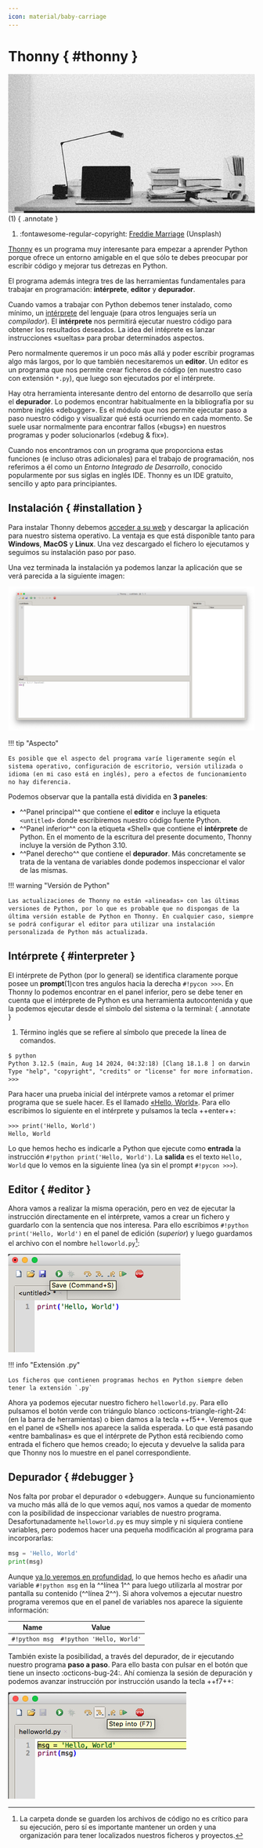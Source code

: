 ```yaml
---
icon: material/baby-carriage
---
```


# Thonny { #thonny }

![Desktop](images/thonny/desktop.jpg)
(1)
{ .annotate }

1. :fontawesome-regular-copyright: [Freddie Marriage](https://unsplash.com/es/@fredmarriage) (Unsplash)

[Thonny](https://thonny.org/) es un programa muy interesante para empezar a aprender Python porque ofrece un entorno amigable en el que sólo te debes preocupar por escribir código y mejorar tus detrezas en Python.

El programa además integra tres de las herramientas fundamentales para trabajar en programación: **intérprete**, **editor** y **depurador**.

Cuando vamos a trabajar con Python debemos tener instalado, como mínimo, un [intérprete](../introduction/machine.md#compilers) del lenguaje (para otros lenguajes sería un _compilador_). El **intérprete** nos permitirá ejecutar nuestro código para obtener los resultados deseados. La idea del intéprete es lanzar instrucciones «sueltas» para probar determinados aspectos.

Pero normalmente queremos ir un poco más allá y poder escribir programas algo más largos, por lo que también necesitaremos un **editor**. Un editor es un programa que nos permite crear ficheros de código (en nuestro caso con extensión `*.py`), que luego son ejecutados por el intérprete.

Hay otra herramienta interesante dentro del entorno de desarrollo que sería el **depurador**. Lo podemos encontrar habitualmente en la bibliografía por su nombre inglés «debugger». Es el módulo que nos permite ejecutar paso a paso nuestro código y visualizar qué está ocurriendo en cada momento. Se suele usar normalmente para encontrar fallos («bugs») en nuestros programas y poder solucionarlos («debug & fix»).

Cuando nos encontramos con un programa que proporciona estas funciones (e incluso otras adicionales) para el trabajo de programación, nos referimos a él como un _Entorno Integrado de Desarrollo_, conocido popularmente por sus siglas en inglés IDE. Thonny es un IDE gratuito, sencillo y apto para principiantes.

## Instalación { #installation }

Para instalar Thonny debemos [acceder a su web](https://thonny.org/) y descargar la aplicación para nuestro sistema operativo. La ventaja es que está disponible tanto para **Windows**, **MacOS** y **Linux**. Una vez descargado el fichero lo ejecutamos y seguimos su instalación paso por paso.

Una vez terminada la instalación ya podemos lanzar la aplicación que se verá parecida a la siguiente imagen:

![Thonny empty](images/thonny/thonny-empty.png)

!!! tip "Aspecto"

    Es posible que el aspecto del programa varíe ligeramente según el sistema operativo, configuración de escritorio, versión utilizada o idioma (en mi caso está en inglés), pero a efectos de funcionamiento no hay diferencia.

Podemos observar que la pantalla está dividida en **3 paneles**:

- ^^Panel principal^^ que contiene el **editor** e incluye la etiqueta `<untitled>` donde escribiremos nuestro código fuente Python.
- ^^Panel inferior^^ con la etiqueta «Shell» que contiene el **intérprete** de Python. En el momento de la escritura del presente documento, Thonny incluye la versión de Python 3.10.
- ^^Panel derecho^^ que contiene el **depurador**. Más concretamente se trata de la ventana de variables donde podemos inspeccionar el valor de las mismas.

!!! warning "Versión de Python"

    Las actualizaciones de Thonny no están «alineadas» con las últimas versiones de Python, por lo que es probable que no dispongas de la última versión estable de Python en Thonny. En cualquier caso, siempre se podrá configurar el editor para utilizar una instalación personalizada de Python más actualizada.

## Intérprete { #interpreter }

El intérprete de Python (por lo general) se identifica claramente porque posee un **prompt**(1)con tres angulos hacia la derecha `#!pycon >>>`. En Thonny lo podemos encontrar en el panel inferior, pero se debe tener en cuenta que el intérprete de Python es una herramienta autocontenida y que la podemos ejecutar desde el símbolo del sistema o la terminal:
{ .annotate }

1. Término inglés que se refiere al símbolo que precede la línea de comandos.

```console
$ python
Python 3.12.5 (main, Aug 14 2024, 04:32:18) [Clang 18.1.8 ] on darwin
Type "help", "copyright", "credits" or "license" for more information.
>>>
```

Para hacer una prueba inicial del intérprete vamos a retomar el primer programa que se suele hacer. Es el llamado [«Hello, World»](../introduction/machine.md/#assembly). Para ello escribimos lo siguiente en el intérprete y pulsamos la tecla ++enter++:

```pycon
>>> print('Hello, World')
Hello, World
```

Lo que hemos hecho es indicarle a Python que ejecute como **entrada** la instrucción `#!python print('Hello, World')`. La **salida** es el texto `Hello, World` que lo vemos en la siguiente línea (ya sin el prompt `#!pycon >>>`).

## Editor { #editor }

Ahora vamos a realizar la misma operación, pero en vez de ejecutar la instrucción directamente en el intérprete, vamos a crear un fichero y guardarlo con la sentencia que nos interesa. Para ello escribimos `#!python print('Hello, World')` en el panel de edición (_superior_) y luego guardamos el archivo con el nombre `helloworld.py`[^1]:

![Thonny save](images/thonny/thonny-save.png)

!!! info "Extensión .py"

    Los ficheros que contienen programas hechos en Python siempre deben tener la extensión `.py`

Ahora ya podemos ejecutar nuestro fichero `helloworld.py`. Para ello pulsamos el botón verde con triángulo blanco :octicons-triangle-right-24: (en la barra de herramientas) o bien damos a la tecla ++f5++. Veremos que en el panel de «Shell» nos aparece la salida esperada. Lo que está pasando «entre bambalinas» es que el intérprete de Python está recibiendo como entrada el fichero que hemos creado; lo ejecuta y devuelve la salida para que Thonny nos lo muestre en el panel correspondiente.

## Depurador { #debugger }

Nos falta por probar el depurador o «debugger». Aunque su funcionamiento va mucho más allá de lo que vemos aquí, nos vamos a quedar de momento con la posibilidad de inspeccionar variables de nuestro programa. Desafortunadamente `helloworld.py` es muy simple y ni siquiera contiene variables, pero podemos hacer una pequeña modificación al programa para incorporarlas:

```python linenums="1"
msg = 'Hello, World'
print(msg)
```

Aunque [ya lo veremos en profundidad](../datatypes/data.md#variables), lo que hemos hecho es añadir una variable `#!python msg` en la ^^línea 1^^ para luego utilizarla al mostrar por pantalla su contenido (^^línea 2^^). Si ahora volvemos a ejecutar nuestro programa veremos que en el panel de variables nos aparece la siguiente información:

| Name           | Value                     |
| -------------- | ------------------------- |
| `#!python msg` | `#!python 'Hello, World'` |

También existe la posibilidad, a través del depurador, de ir ejecutando nuestro programa **paso a paso**. Para ello basta con pulsar en el botón que tiene un insecto :octicons-bug-24:. Ahí comienza la sesión de depuración y podemos avanzar instrucción por instrucción usando la tecla ++f7++:

![Thonny debug](images/thonny/thonny-debug.png)

[^1]: La carpeta donde se guarden los archivos de código no es crítico para su ejecución, pero sí es importante mantener un orden y una organización para tener localizados nuestros ficheros y proyectos.
